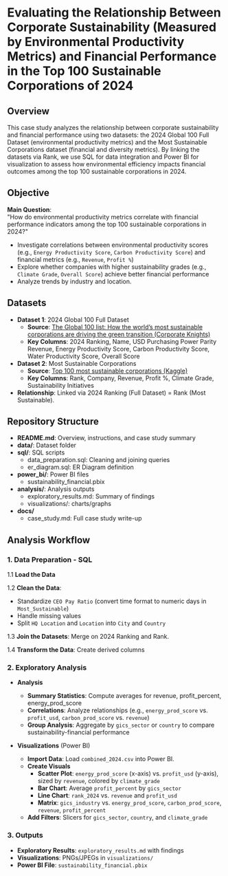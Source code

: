 # Evaluating the Relationship Between Corporate Sustainability (Measured by Environmental Productivity Metrics) and Financial Performance in the Top 100 Sustainable Corporations of 2024

## Overview
This case study analyzes the relationship between corporate sustainability and financial performance using two datasets: the 2024 Global 100 Full Dataset (environmental productivity metrics) and the Most Sustainable Corporations dataset (financial and diversity metrics). By linking the datasets via Rank, we use SQL for data integration and Power BI for visualization to assess how environmental efficiency impacts financial outcomes among the top 100 sustainable corporations in 2024.

## Objective  
**Main Question**:  
"How do environmental productivity metrics correlate with financial performance indicators among the top 100 sustainable corporations in 2024?"

- Investigate correlations between environmental productivity scores (e.g., `Energy Productivity Score`, `Carbon Productivity Score`) and financial metrics (e.g., `Revenue`, `Profit %`)
- Explore whether companies with higher sustainability grades (e.g., `Climate Grade`, `Overall Score`) achieve better financial performance
- Analyze trends by industry and location.

## Datasets  
- **Dataset 1**: 2024 Global 100 Full Dataset
  - **Source**: [The Global 100 list: How the world’s most sustainable corporations are driving the green transition (Corporate Knights)](https://www.corporateknights.com/rankings/global-100-rankings/2024-global-100-rankings/the-20th-annual-global-100/)
  - **Key Columns**: 2024 Ranking, Name, USD Purchasing Power Parity Revenue, Energy Productivity Score, Carbon Productivity Score, Water Productivity Score, Overall Score
- **Dataset 2**: Most Sustainable Corporations
  - **Source**: [Top 100 most sustainable corporations (Kaggle)](https://www.kaggle.com/datasets/prajwaldongre/top-100-most-sustainable-corporations)
  - **Key Columns**: Rank, Company, Revenue, Profit %, Climate Grade, Sustainability Initiatives
- **Relationship**: Linked via 2024 Ranking (Full Dataset) = Rank (Most Sustainable).
## Repository Structure  
- **README.md**: Overview, instructions, and case study summary
- **data/**: Dataset folder
- **sql/**: SQL scripts
  - data_preparation.sql: Cleaning and joining queries
  - er_diagram.sql: ER Diagram definition
- **power_bi/**: Power BI files
  - sustainability_financial.pbix
- **analysis/**: Analysis outputs
  - exploratory_results.md: Summary of findings
  - visualizations/: charts/graphs
- **docs/**                 
  - case_study.md: Full case study write-up

## Analysis Workflow
### 1. **Data Preparation** - SQL

  1.1 **Load the Data**
  
  1.2 **Clean the Data**:
  
  - Standardize `CEO Pay Ratio` (convert time format to numeric days in `Most_Sustainable`)
  - Handle missing values
  - Split `HQ Location` and `Location` into `City` and `Country`
    
  1.3 **Join the Datasets**: Merge on 2024 Ranking and Rank.
  
  1.4 **Transform the Data**: Create derived columns
  
### 2. **Exploratory Analysis**
- **Analysis**
  - **Summary Statistics**: Compute averages for revenue, profit_percent, energy_prod_score
  - **Correlations**: Analyze relationships (e.g., `energy_prod_score` vs. `profit_usd`, `carbon_prod_score` vs. `revenue`)
  - **Group Analysis**: Aggregate by `gics_sector` or `country` to compare sustainability-financial performance

- **Visualizations** (Power BI)
  - **Import Data**: Load `combined_2024.csv` into Power BI.
  - **Create Visuals**
    - **Scatter Plot**: `energy_prod_score` (x-axis) vs. `profit_usd` (y-axis), sized by `revenue`, colored by `climate_grade`
    - **Bar Chart**: Average `profit_percent` by `gics_sector`
    - **Line Chart**: `rank_2024` vs. `revenue` and `profit_usd`
    - **Matrix**: `gics_industry` vs. `energy_prod_score`, `carbon_prod_score`, `revenue`, `profit_percent`
  - **Add Filters**: Slicers for `gics_sector`, `country`, and `climate_grade`

### 3. Outputs
- **Exploratory Results**: `exploratory_results.md` with findings
- **Visualizations**: PNGs/JPEGs in `visualizations/`
- **Power BI File**: `sustainability_financial.pbix`
